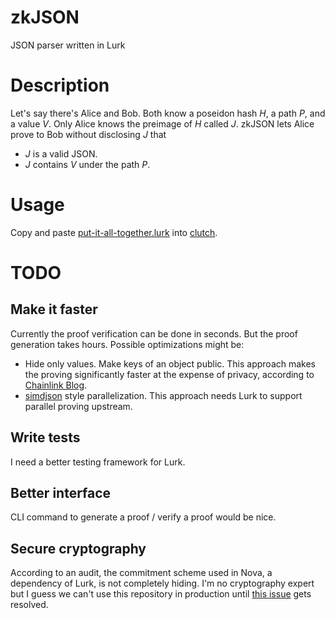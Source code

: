 # zkJSON
JSON parser written in Lurk

# Description
Let's say there's Alice and Bob. Both know a poseidon hash $H$, a path $P$, and a value $V$. Only Alice knows the preimage of $H$ called $J$. zkJSON lets Alice prove to Bob without disclosing $J$ that

- $J$ is a valid JSON.
- $J$ contains $V$ under the path $P$.

# Usage
Copy and paste [put-it-all-together.lurk](put-it-all-together.lurk) into [clutch](https://github.com/lurk-lab/lurk-rs/tree/master/clutch).

# TODO
## Make it faster
Currently the proof verification can be done in seconds. But the proof generation takes hours. Possible optimizations might be:

- Hide only values. Make keys of an object public. This approach makes the proving significantly faster at the expense of privacy, according to [Chainlink Blog](https://blog.chain.link/deco-parsing-the-response/).
- [simdjson](https://github.com/simdjson/simdjson) style parallelization. This approach needs Lurk to support parallel proving upstream.

## Write tests
I need a better testing framework for Lurk.

## Better interface
CLI command to generate a proof / verify a proof would be nice.

## Secure cryptography
According to an audit, the commitment scheme used in Nova, a dependency of Lurk, is not completely hiding. I'm no cryptography expert but I guess we can't use this repository in production until [this issue](https://github.com/microsoft/Nova/issues/174) gets resolved.
